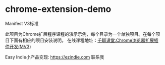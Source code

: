 # chrome-extension-demo

Manifest V3标准

此项目为Chrome扩展程序课程的演示示例，每个目录为一个单独项目。在每个项目下面有相应的项目安装说明。
在线课程地址：[千聊课堂:Chrome浏览器扩展插件开发(MV3)](https://m.qlchat.com/wechat/page/channel-intro?channelId=2000018572922685)

Easy Indie小产品变现: https://ezindie.com 联系我
